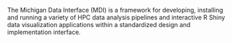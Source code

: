 The Michigan Data Interface (MDI) is a framework for developing, installing and 
running a variety of HPC data analysis pipelines and interactive R Shiny data
visualization applications within a standardized design and implementation interface. 
